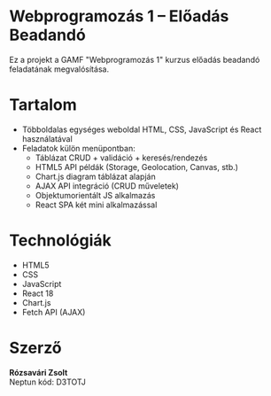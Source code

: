 # Webprogramozás 1 – Előadás Beadandó

Ez a projekt a GAMF "Webprogramozás 1" kurzus előadás beadandó feladatának megvalósítása.

#  Tartalom

- Többoldalas egységes weboldal HTML, CSS, JavaScript és React használatával
- Feladatok külön menüpontban:
  -  Táblázat CRUD + validáció + keresés/rendezés
  -  HTML5 API példák (Storage, Geolocation, Canvas, stb.)
  -  Chart.js diagram táblázat alapján
  -  AJAX API integráció (CRUD műveletek)
  -  Objektumorientált JS alkalmazás
  -  React SPA két mini alkalmazással

#  Technológiák

- HTML5
- CSS 
- JavaScript
- React 18 
- Chart.js
- Fetch API (AJAX)


#  Szerző

**Rózsavári Zsolt**  
Neptun kód: D3TOTJ  
